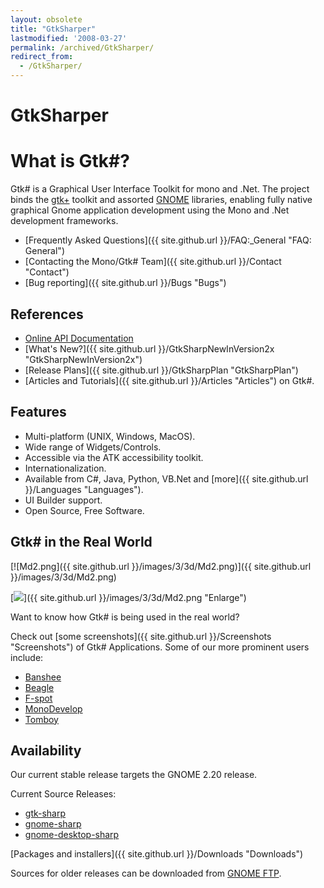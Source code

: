 ```yaml
---
layout: obsolete
title: "GtkSharper"
lastmodified: '2008-03-27'
permalink: /archived/GtkSharper/
redirect_from:
  - /GtkSharper/
---
```


GtkSharper
==========

What is Gtk\#?
==============

Gtk\# is a Graphical User Interface Toolkit for mono and .Net. The project binds the [gtk+](http://www.gtk.org/) toolkit and assorted [GNOME](http://www.gnome.org/) libraries, enabling fully native graphical Gnome application development using the Mono and .Net development frameworks.

-   [Frequently Asked Questions]({{ site.github.url }}/FAQ:_General "FAQ: General")
-   [Contacting the Mono/Gtk\# Team]({{ site.github.url }}/Contact "Contact")
-   [Bug reporting]({{ site.github.url }}/Bugs "Bugs")

References
----------

-   [Online API Documentation](http://www.go-mono.com/docs/monodoc.ashx?tlink=root:/classlib-gnome)
-   [What's New?]({{ site.github.url }}/GtkSharpNewInVersion2x "GtkSharpNewInVersion2x")
-   [Release Plans]({{ site.github.url }}/GtkSharpPlan "GtkSharpPlan")
-   [Articles and Tutorials]({{ site.github.url }}/Articles "Articles") on Gtk\#.

Features
--------

-   Multi-platform (UNIX, Windows, MacOS).
-   Wide range of Widgets/Controls.
-   Accessible via the ATK accessibility toolkit.
-   Internationalization.
-   Available from C\#, Java, Python, VB.Net and [more]({{ site.github.url }}/Languages "Languages").
-   UI Builder support.
-   Open Source, Free Software.

Gtk\# in the Real World
-----------------------

[![Md2.png]({{ site.github.url }}/images/3/3d/Md2.png)]({{ site.github.url }}/images/3/3d/Md2.png)

[![](/skins/common/images/magnify-clip.png)]({{ site.github.url }}/images/3/3d/Md2.png "Enlarge")

Want to know how Gtk\# is being used in the real world?

Check out [some screenshots]({{ site.github.url }}/Screenshots "Screenshots") of Gtk\# Applications. Some of our more prominent users include:

-   [Banshee](http://banshee-project.org/Main_Page)
-   [Beagle](http://beagle-project.org/Main_Page)
-   [F-spot](http://f-spot.org/Main_Page)
-   [MonoDevelop](http://www.monodevelop.com/Main_Page)
-   [Tomboy](http://www.gnome.org/projects/tomboy)

Availability
------------

Our current stable release targets the GNOME 2.20 release.

Current Source Releases:

-   [gtk-sharp](http://ftp.gnome.org/pub/gnome/sources/gtk-sharp/2.12/gtk-sharp-2.12.0.tar.gz)
-   [gnome-sharp](http://ftp.gnome.org/pub/gnome/sources/gnome-sharp/2.20/gnome-sharp-2.20.0.tar.gz)
-   [gnome-desktop-sharp](http://ftp.gnome.org/pub/gnome/sources/gnome-desktop-sharp/2.20/gnome-desktop-sharp-2.20.1.tar.gz)

[Packages and installers]({{ site.github.url }}/Downloads "Downloads")

Sources for older releases can be downloaded from [GNOME FTP](http://ftp.gnome.org/pub/gnome/sources/gtk-sharp).

